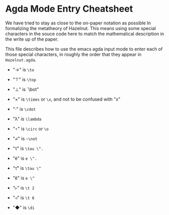 Agda Mode Entry Cheatsheet
==========================

We have tried to stay as close to the on-paper notation as possible In
formalizing the metatheory of Hazelnut. This means using some special
characters in the souce code here to match the mathematical description in
the write up of the paper.

This file describes how to use the emacs agda input mode to enter each of
those special characters, in roughly the order that they appear in
`Hazelnut.agda`.

 - "→" is `\to`
 - "⊤" is `\top`
 - "⊥" is `\bot"
 - "×" is `\times` or `\x`, and not to be confused with "x"
 - "·" is `\cdot`
 - "λ" is `\lambda`
 - "∘" is `\circ` or `\o`
 - "~̸" is `~\not`

 - "τ̇" is `\tau \^.`
 - "ė" is `e \^.`
 - "τ̂" is `\tau \^`
 - "ê" is `e \^`

 - "▹" is `\t 2`
 - "◃" is `\t 6`
 - "◆" is `\di`
